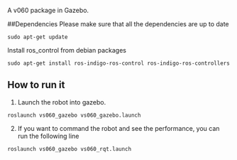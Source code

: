 A v060 package in Gazebo.

##Dependencies
Please make sure that all the dependencies are up to date

`sudo apt-get update`

Install ros_control from debian packages 

`sudo apt-get install ros-indigo-ros-control ros-indigo-ros-controllers`

## How to run it
1) Launch the robot into gazebo.

`roslaunch vs060_gazebo vs060_gazebo.launch`

2) If you want to command the robot and see the performance, you can run the following line

`roslaunch vs060_gazebo vs060_rqt.launch`
